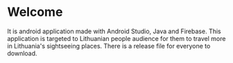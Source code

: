 # Welcome
It is android application made with Android Studio, Java and Firebase. This application is targeted to Lithuanian people audience for them to travel more in Lithuania's sightseeing places. There is a release file for everyone to download. 
